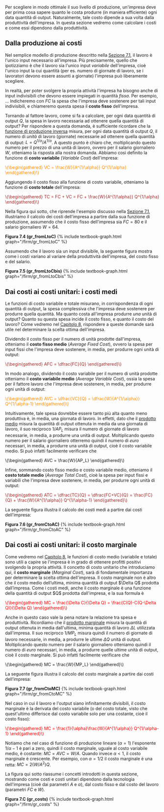


Per scegliere in modo ottimale il suo livello di produzione, un'impresa deve per prima cosa sapere quanto le costa produrre (in maniera efficiente) ogni data quantità di output. Naturalmente, tale costo dipende a sua volta dalla produttività dell'impresa. In questa sezione vedremo come calcolare i costi e come essi dipendono dalla produttività.





<h2 id="SUBSEC_PC-it">Dalla produzione ai costi</h2>

Nel semplice modello di produzione descritto nella <a href="{{ site.baseurl }}/it/I/7/1">Sezione 7.1</a>, il lavoro è l'unico input necessario all'impresa. Più precisamente, quello che ipotizziamo è che il lavoro sia l'unico input <i>variabile</i> dell'impresa, cioè l'unico input la cui quantità (per es. numero di giornate di lavoro, se i lavoratori devono essere assunti a giornate) l'impresa può liberamente scegliere. 

In realtà, per poter svolgere la propria attività l'impresa ha bisogno anche di input indivisibili che devono essere impiegati in quantità <i>fissa</i>. Per esempio, ... Indicheremo con $FC$ la spesa che l'impresa deve sostenere per tali input indivisibili, e chiameremo questa spesa il <b>costo fisso</b> dell'impresa.

Tornando al fattore lavoro, come si fa a calcolare, per ogni data quantità di output $Q$, la spesa in lavoro necessaria ad ottenere quella quantità di output? Per rispondere a questa domanda, è sufficiente ricordare che la <a href="{{ site.baseurl }}/it/I/7/1#SUBSEC_prod4">funzione di produzione inversa</a> misura, per ogni data quantità di output $Q$, il numero di <i>unità</i> di lavoro (giornate) necessarie ad ottenere quella quantità di output: $L=Q^{1/\alpha}/A^{1/\alpha}$. A questo punto è chiaro che, moltiplicando questo numero per il prezzo di una unità di lavoro, ovvero per il salario giornaliero $W$, otteniamo la risposta alla nostra domanda. Abbiamo così definito la 
funzione di <b>costo variabile</b> (<i>Variable Cost</i>) dell'impresa:

<p><span style="color: Darkorange;">
\(\begin{gathered}
 VC = \frac{W}{A^{1/\alpha}} Q^{1/\alpha}
\end{gathered}\)
</span></p>

Aggiungendo il costo fisso alla funzione di costo variabile, otteniamo la funzione di <b>costo totale</b> dell'impresa:

<p><span style="color: Brown;">
\(\begin{gathered}
 TC = FC + VC = FC + \frac{W}{A^{1/\alpha}} Q^{1/\alpha}
\end{gathered}\)
</span></p>

Nella figura qui sotto, che riprende l'esempio discusso nella <a href="{{ site.baseurl }}/it/I/7/1">Sezione 7.1</a>, illustriamo il calcolo dei costi dell'impresa a partire dalla sua funzione di produzione, assumendo che il costo fisso dell'impresa sia $FC=80$ e il salario giornaliero $W=64$. 


<a id="gr_fromLtoC"><strong>Figura 7.4 (gr_fromLtoC)</strong></a>
{% include textbook-graph.html graph="/firm/gr_fromLtoC" %}

Assumendo che il lavoro sia un input divisibile, la seguente figura mostra come i costi variano al variare della produttività dell'impresa, del costo fisso e del salario.


<a id="gr_fromLtoCbis"><strong>Figura 7.5 (gr_fromLtoCbis)</strong></a>
{% include textbook-graph.html graph="/firm/gr_fromLtoCbis" %}




















<h2>Dai costi ai costi unitari: i costi medi</h2>
Le funzioni di costo variabile e totale misurano, in corrispondenza di ogni quantità di output, la spesa complessiva  che l'impresa deve sostenere per produrre quella quantità. Ma quanto costa all'impresa produrre <i>una</i> unità di output? Quanto su questa spesa incide il costo fisso, e quanto il costo del lavoro? Come vedremo nel <a href="{{ site.baseurl }}/it/I/8">Capitolo 8</a>, rispondere a queste domande sarà utile nel determinare la scelta ottima dell'impresa.

Dividendo il costo fisso per il numero di unità prodotte dall'impresa, otteniamo il <b>costo fisso medio</b> (<i>Average Fixed Cost</i>), ovvero la spesa per input fissi che l'impresa deve sostenere, in media, per produrre ogni unità di output: 

<p><span style="color: Brown;">
\(\begin{gathered}
 AFC = \dfrac{FC}{Q}
\end{gathered}\)
</span></p>

In modo analogo, dividendo il costo variabile per il numero di unità prodotte otteniamo il <b>costo variabile medio</b> (<i>Average Variable Cost</i>), ossia la spesa per il fattore lavoro che l'impresa deve sostenere, in media, per produrre ogni unità di output:

<p><span style="color: Darkorange;">
\(\begin{gathered}
 AVC = \dfrac{VC}{Q} = \dfrac{W}{A^{1/\alpha}} Q^{1/\alpha-1}
\end{gathered}\)
</span></p>

Intuitivamente, tale spesa dovrebbe essere tanto più alta quanto meno produttiva è, in media, una giornata di lavoro. In effetti, dato che il <a href="{{ site.baseurl }}/it/I/7/1#SUBSEC_AP">prodotto medio</a> misura la quantità di output ottenuta in media da una giornata di lavoro, il suo reciproco $1/AP_L$ misura il numero di giornate di lavoro necessarie, in media, a produrre una unità di output. Moltiplicando questo numero per il salario giornaliero otterremo quindi  il numero di <i>euro</i> necessari, in media, a produrre una unità di output, cioè il costo variabile medio. Si può infatti facilmente verificare che

<p>
\(\begin{gathered}
 AVC = \frac{W}{AP_L}
\end{gathered}\)
</p>

Infine, sommando costo fisso medio e costo variabile medio, otteniamo il <b>costo totale medio</b> (<i>Average Total Cost</i>), cioè la spesa per input fissi e variabili che l'impresa deve sostenere, in media, per produrre ogni unità di output:

<p><span style="color: Brown;">
\(\begin{gathered}
 ATC = \dfrac{TC}{Q} = \dfrac{FC+VC}{Q} = \frac{FC}{Q} + \frac{W}{A^{1/\alpha}} Q^{1/\alpha-1}
\end{gathered}\)
</span></p>


La seguente figura illustra il calcolo dei costi medi a partire dai costi dell'impresa: 

<a id="gr_fromCtoAC"><strong>Figura 7.6 (gr_fromCtoAC)</strong></a>
{% include textbook-graph.html graph="/firm/gr_fromCtoAC" %}
























<h2>Dai costi ai costi unitari: il costo marginale</h2>
Come vedremo nel <a href="{{ site.baseurl }}/it/I/8">Capitolo 8</a>, le funzioni di costo medio (variabile e totale) sono utili a capire se l'impresa è in grado di ottenere profitti positivi svolgendo la propria attività. Il concetto di costo unitario che introduciamo qui, il <b>costo marginale</b> (<i>Marginal Cost</i>), sarà di fondamentale importanza per determinare la scelta ottima dell'impresa. Il costo marginale non è altro che il costo medio dell’ultima, minima quantità di output $\Delta Q$ prodotta dall’impresa. Come i costi medi, anche il costo marginale è una funzione della quantità di output $Q$ prodotta dall'impresa, e la sua formula è

<p><span style="color: Red;">
\(\begin{gathered}
 MC = \frac{\Delta C}{\Delta Q} = \frac{C(Q)-C(Q-\Delta Q)}{\Delta Q}
\end{gathered}\)
</span></p>

Anche in questo caso vale la pena notare la relazione tra spesa e produttività. Ricordiamo che il <a href="{{ site.baseurl }}/it/I/7/1#SUBSEC_MP">prodotto marginale</a> misura la quantità di output ottenuta in media dall'ultima, minima quantità di lavoro $\Delta L$ utilizzata dall'impresa. Il suo reciproco $1/MP_L$ misura quindi il numero di giornate di lavoro necessarie, in media, a produrre le ultime $\Delta Q$ unità di output. Moltiplicando questo numero per il salario giornaliero otteniamo quindi il numero di <i>euro</i> necessari, in media, a produrre quelle ultime unità di output, cioè il costo marginale. Si può infatti facilmente verificare che

<p>
\(\begin{gathered}
 MC = \frac{W}{MP_L}
\end{gathered}\)
</p>

La seguente figura illustra il calcolo del costo marginale a partire dai costi dell’impresa:

<a id="gr_fromCtoMC"><strong>Figura 7.7 (gr_fromCtoMC)</strong></a>
{% include textbook-graph.html graph="/firm/gr_fromCtoMC" %}

Nel caso in cui il lavoro e l'output siano infinitamente divisibili, il costo marginale è la derivata del costo variabile (o del costo totale, visto che quest'ultimo differisce dal costo variabile solo per una costante, cioè il costo fisso):

<p><span style="color: Red;">
\(\begin{gathered}
 MC = \frac{1}{\alpha}\frac{W}{A^{1/\alpha}} Q^{1/\alpha-1}
\end{gathered}\)
</span></p>

Notiamo che nel caso di funzione di produzione lineare ($\alpha=1$) l'esponente $1/\alpha-1$ è pari a zero, quindi il costo marginale, uguale al costo variabile medio, è costante: $MC=AVC=W/A$. Quando invece $\alpha<1$, il costo marginale è crescente. Per esempio, con $\alpha=1/2$ il costo marginale è una retta: $MC=2(W/A^2)Q$.


La figura qui sotto riassume i concetti introdotti in questa sezione, mostrando come costi e costi unitari dipendono dalla tecnologia dell'impresa (cioè dai parametri $A$ e $\alpha$), dal costo fisso e dal costo del lavoro (parametri $FC$ e $W$).

<a id="gr_costs"><strong>Figura 7.C (gr_costs)</strong></a>
{% include textbook-graph.html graph="/firm/gr_costs" %}
















